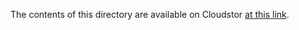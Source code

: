The contents of this directory are available on Cloudstor [at this link](https://cloudstor.aarnet.edu.au/plus/s/xFhjoeRqwx21aGr?path=%2Fdata).
